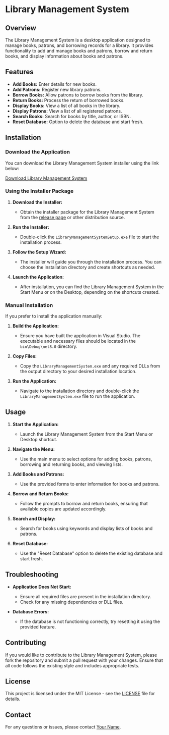 # Library Management System

## Overview

The Library Management System is a desktop application designed to manage books, patrons, and borrowing records for a library. It provides functionality to add and manage books and patrons, borrow and return books, and display information about books and patrons.

## Features

- **Add Books:** Enter details for new books.
- **Add Patrons:** Register new library patrons.
- **Borrow Books:** Allow patrons to borrow books from the library.
- **Return Books:** Process the return of borrowed books.
- **Display Books:** View a list of all books in the library.
- **Display Patrons:** View a list of all registered patrons.
- **Search Books:** Search for books by title, author, or ISBN.
- **Reset Database:** Option to delete the database and start fresh.

## Installation

### Download the Application

You can download the Library Management System installer using the link below:

[Download Library Management System](https://example.com/download/LibraryManagementSystemSetup.exe)

### Using the Installer Package

1. **Download the Installer:**

   - Obtain the installer package for the Library Management System from the [release page](#) or other distribution source.

2. **Run the Installer:**

   - Double-click the `LibraryManagementSystemSetup.exe` file to start the installation process.

3. **Follow the Setup Wizard:**

   - The installer will guide you through the installation process. You can choose the installation directory and create shortcuts as needed.

4. **Launch the Application:**

   - After installation, you can find the Library Management System in the Start Menu or on the Desktop, depending on the shortcuts created.

### Manual Installation

If you prefer to install the application manually:

1. **Build the Application:**

   - Ensure you have built the application in Visual Studio. The executable and necessary files should be located in the `bin\Debug\net8.0` directory.

2. **Copy Files:**

   - Copy the `LibraryManagementSystem.exe` and any required DLLs from the output directory to your desired installation location.

3. **Run the Application:**

   - Navigate to the installation directory and double-click the `LibraryManagementSystem.exe` file to run the application.

## Usage

1. **Start the Application:**

   - Launch the Library Management System from the Start Menu or Desktop shortcut.

2. **Navigate the Menu:**

   - Use the main menu to select options for adding books, patrons, borrowing and returning books, and viewing lists.

3. **Add Books and Patrons:**

   - Use the provided forms to enter information for books and patrons.

4. **Borrow and Return Books:**

   - Follow the prompts to borrow and return books, ensuring that available copies are updated accordingly.

5. **Search and Display:**

   - Search for books using keywords and display lists of books and patrons.

6. **Reset Database:**

   - Use the "Reset Database" option to delete the existing database and start fresh.

## Troubleshooting

- **Application Does Not Start:**
  - Ensure all required files are present in the installation directory.
  - Check for any missing dependencies or DLL files.

- **Database Errors:**
  - If the database is not functioning correctly, try resetting it using the provided feature.

## Contributing

If you would like to contribute to the Library Management System, please fork the repository and submit a pull request with your changes. Ensure that all code follows the existing style and includes appropriate tests.

## License

This project is licensed under the MIT License - see the [LICENSE](LICENSE) file for details.

## Contact

For any questions or issues, please contact [Your Name](your.email@example.com).

